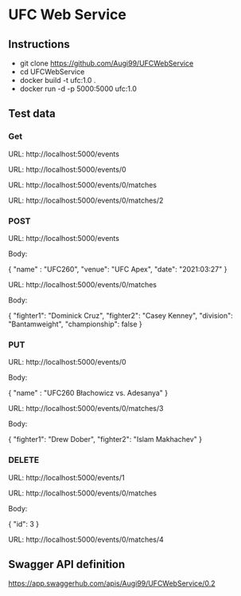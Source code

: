 # UFC Web Service

## Instructions
* git clone https://github.com/Augi99/UFCWebService
* cd UFCWebService
* docker build -t ufc:1.0 .
* docker run -d -p 5000:5000 ufc:1.0

## Test data

### Get

URL: 
http://localhost:5000/events

URL: 
http://localhost:5000/events/0

URL: 
http://localhost:5000/events/0/matches

URL: 
http://localhost:5000/events/0/matches/2

### POST

URL: 
http://localhost:5000/events

Body:

{
    "name" : "UFC260",
    "venue": "UFC Apex",
    "date": "2021:03:27"
}

URL: 
http://localhost:5000/events/0/matches

Body:

{
    "fighter1": "Dominick Cruz",
    "fighter2": "Casey Kenney",
    "division": "Bantamweight",
    "championship": false
}

### PUT

URL: 
http://localhost:5000/events/0

Body:

{
    "name" : "UFC260 Błachowicz vs. Adesanya" 
}

URL: 
http://localhost:5000/events/0/matches/3

Body:

{
    "fighter1": "Drew Dober",
    "fighter2": "Islam Makhachev"
}


### DELETE

URL: 
http://localhost:5000/events/1

URL: 
http://localhost:5000/events/0/matches

Body:

{
    "id": 3
}

URL: 
http://localhost:5000/events/0/matches/4



## Swagger API definition

https://app.swaggerhub.com/apis/Augi99/UFCWebService/0.2


